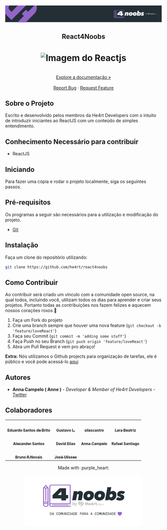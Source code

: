 <p align="center">
  <a href="https://github.com/he4rt/4noobs" target="_blank">
    <img src="./assets/global/header-4noobs.svg">
  </a>
</p>

<p align="center">
  <h2 align="center">React4Noobs</h2>

  <h1 align="center">
  <img src="./assets/logo.png" alt="Imagem do Reactjs" width="220">
</h1>
  
  <p align="center">
    <br />
    <a href="./docs/README.md">Explore a documentação »</a>
    <br />
    <br />
    <a href="https://github.com/he4rt/react4noobs/issues">Report Bug</a>
    ·
    <a href="https://github.com/he4rt/react4noobs/issues">Request Feature</a>
  </p>
</p>

## Sobre o Projeto

<p align="left">
    Escrito e desenvolvido pelos membros da <bold>He4rt Developers</bold> com o intuito de introduzir iniciantes ao <bold>ReactJS</bold> com um conteúdo de simples entendimento.
</p>

## Conhecimento Necessário para contribuir

- ReactJS

## Iniciando

Para fazer uma cópia e rodar o projeto localmente, siga os seguintes passos.

## Pré-requisitos

Os programas a seguir são necessários para a utilização e modificação do projeto.

- [Git](https://git-scm.com/)

## Instalação

Faça um clone do repositório utilizando:

```sh
git clone https://github.com/he4rt/react4noobs
```

## Como Contribuir

Ao contribuir será criado um vínculo com a comunidade open source, na qual todos, incluindo você, utilizam todos os dias para aprender e criar seus projetos. Portanto todas as contribuições nos fazem felizes e aquecem nossos corações roxos :purple_heart:

1. Faça um Fork do projeto
2. Crie uma branch sempre que houver uma nova feature (`git checkout -b 'feature/loveReact'`)
3. Faça seu Commit (`git commit -m 'adding some stuff'`)
4. Faça Push no seu Branch (`git push origin 'feature/loveReact'`)
5. Abra um Pull Request e vem pro abraço!

**Extra:** Nós utilizamos o Github projects para organização de tarefas, ele é público e você pode acessá-lo [aqui](https://github.com/he4rt/react4noobs/projects/1)

## Autores

- **Anna Campelo ( Anne )** - _Developer & Member of He4rt Developers_ - [Twitter](https://twitter.com/Annerland)

## Colaboradores

<table>
  <tr>
    <td align="center"><a href="https://github.com/EduSantosBrito"><img style="border-radius: 50%;" src="https://avatars2.githubusercontent.com/u/19692650?s=400&u=6df003106c1ae65a986be0aed7eaad2ba31c5251&v=4" width="100px;" alt=""/><br /><sub><b>Eduardo Santos de Brito</b></sub></a><br />
    <td align="center"><a href="https://github.com/freazesss"><img style="border-radius: 50%;" src="https://avatars2.githubusercontent.com/u/60306241?s=400&u=dec5786b6b44d19ecd210f401410973586d242f5&v=4" width="100px;" alt=""/><br /><sub><b>Gustavo L.</b></sub></a><br />
    <td align="center"><a href="https://github.com/silascastro"><img style="border-radius: 50%;" src="https://avatars2.githubusercontent.com/u/26778367?s=400&u=6c6b8428e5e058e8e430cbff42a545f5452e49da&v=4" width="100px;" alt=""/><br /><sub><b>silascastro</b></sub></a><br />
    <td align="center"><a href="https://github.com/larabeatrizms"><img style="border-radius: 50%;" src="https://avatars1.githubusercontent.com/u/31808723?s=400&u=b179273fc0eed3ee84909480985413c513a6ee81&v=4" width="100px;" alt=""/><br /><sub><b>Lara Beatriz</b></sub></a><br />
  </tr>
  <tr>
    <td align="center"><a href="https://github.com/Ronkiro"><img style="border-radius: 50%;" src="https://avatars1.githubusercontent.com/u/27526023?s=400&u=b2770e41eccb042aeb5e0bdaa3b26f7bb2cbb4b8&v=4" width="100px;" alt=""/><br /><sub><b>Alexander Santos</b></sub></a><br />
    <td align="center"><a href="https://github.com/DavidEliass"><img style="border-radius: 50%;" src="https://avatars0.githubusercontent.com/u/32375682?s=400&u=4d975e446d9209ef9565a57a604b34e2329ddd62&v=4" width="100px;" alt=""/><br /><sub><b>David Elias</b></sub></a><br />
    <td align="center"><a href="https://github.com/AnnaCampelo"><img style="border-radius: 50%;" src="https://avatars1.githubusercontent.com/u/39065579?s=460&u=dd694563a239724a6cea6fcf3249540c3e1c645b&v=4" width="100px;" alt=""/><br /><sub><b>Anna Campelo</b></sub></a><br />
    <td align="center"><a href="https://github.com/Santiael"><img style="border-radius: 50%;" src="https://avatars1.githubusercontent.com/u/48307951?s=400&u=94528ed6e7b6d9945ef17e44722e2e27862d7fe6&v=4" width="100px;" alt=""/><br /><sub><b>Rafael Santiago</b></sub></a><br />
  </tr>
  <tr>
    <td align="center"><a href="https://github.com/midhatdrops"><img style="border-radius: 50%;" src="https://avatars.githubusercontent.com/u/67974118?v=4" width="100px;" alt=""/><br /><sub><b>Bruno R.Novais</b></sub></a><br />
    <td align="center"><a href="https://github.com/jos3ss"><img style="border-radius: 50%;" src="https://avatars.githubusercontent.com/u/50359547?v=4" width="100px;" alt=""/><br /><sub><b>José Ulisses</b></sub></a><br />
  </tr>
</table>

<p align="center">Made with :purple_heart:</p>

<p align="center">
  <a href="https://github.com/he4rt/4noobs" target="_blank">
    <img src="./assets/global/footer-4noobs.svg" width="380">
  </a>
</p>
